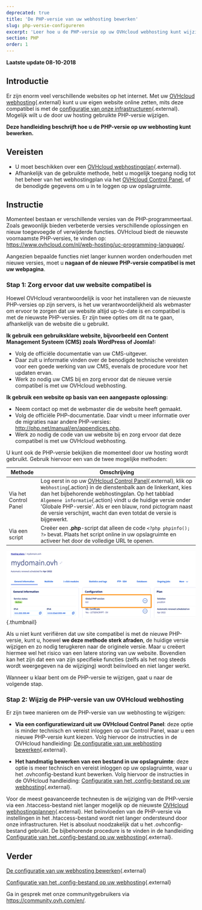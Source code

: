 ```yaml
---
deprecated: true
title: 'De PHP-versie van uw webhosting bewerken'
slug: php-versie-configureren
excerpt: 'Leer hoe u de PHP-versie op uw OVHcloud webhosting kunt wijzigen'
section: PHP
order: 1
---
```


**Laatste update 08-10-2018**

## Introductie

Er zijn enorm veel verschillende websites op het internet. Met uw [OVHcloud webhosting](https://www.ovhcloud.com/nl/web-hosting/){.external} kunt u uw eigen website online zetten, mits deze compatibel is met de [configuratie van onze infrastructuren](https://cluster028.hosting.ovh.net/infos/){.external}. Mogelijk wilt u de door uw hosting gebruikte PHP-versie wijzigen.

**Deze handleiding beschrijft hoe u de PHP-versie op uw webhosting kunt bewerken.**

## Vereisten

- U moet beschikken over een [OVHcloud webhostingplan](https://www.ovhcloud.com/nl/web-hosting/){.external}.
- Afhankelijk van de gebruikte methode, hebt u mogelijk toegang nodig tot het beheer van het webhostingplan via het [OVHcloud Control Panel](https://www.ovh.com/auth/?action=gotomanager&from=https://www.ovh.nl/&ovhSubsidiary=nl), of de benodigde gegevens om u in te loggen op uw opslagruimte. 

## Instructie

Momenteel bestaan er verschillende versies van de PHP-programmeertaal. Zoals gewoonlijk bieden verbeterde versies verschillende oplossingen en nieuw toegevoegde of verwijderde functies. OVHcloud biedt de nieuwste voornaamste PHP-versies, te vinden op: <https://www.ovhcloud.com/nl/web-hosting/uc-programming-language/>. 

Aangezien bepaalde functies niet langer kunnen worden onderhouden met nieuwe versies, moet u **nagaan of de nieuwe PHP-versie compatibel is met uw webpagina**.

### Stap 1: Zorg ervoor dat uw website compatibel is

Hoewel OVHcloud verantwoordelijk is voor het installeren van de nieuwste PHP-versies op zijn servers, is het uw verantwoordelijkheid als webmaster om ervoor te zorgen dat uw website altijd up-to-date is en compatibel is met de nieuwste PHP-versies. Er zijn twee opties om dit na te gaan, afhankelijk van de website die u gebruikt.

**Ik gebruik een gebruiksklare website, bijvoorbeeld een Content Management Systeem (CMS) zoals WordPress of Joomla!:** 

- Volg de officiële documentatie van uw CMS-uitgever. 
- Daar zult u informatie vinden over de benodigde technische vereisten voor een goede werking van uw CMS, evenals de procedure voor het updaten ervan.
- Werk zo nodig uw CMS bij en zorg ervoor dat de nieuwe versie compatibel is met uw OVHcloud webhosting.


**Ik gebruik een website op basis van een aangepaste oplossing:** 

- Neem contact op met de webmaster die de website heeft gemaakt.
- Volg de officiële PHP-documentatie. Daar vindt u meer informatie over de migraties naar andere PHP-versies: <http://php.net/manual/en/appendices.php>.
- Werk zo nodig de code van uw website bij en zorg ervoor dat deze compatibel is met uw OVHcloud webhosting.

U kunt ook de PHP-versie bekijken die momenteel door uw hosting wordt gebruikt. Gebruik hiervoor een van de twee mogelijke methoden: 

|Methode|Omschrijving|
|---|---|
|Via het Control Panel|Log eerst in op uw [OVHcloud Control Panel](https://www.ovh.com/auth/?action=gotomanager&from=https://www.ovh.nl/&ovhSubsidiary=nl){.external}, klik op `Webhosting`{.action} in de dienstenbalk aan de linkerkant, kies dan het bijbehorende webhostingplan. Op het tabblad `Algemene informatie`{.action} vindt u de huidige versie onder 'Globale PHP-versie'. Als er een blauw, rond pictogram naast de versie verschijnt, wacht dan even totdat de versie is bijgewerkt.|
|Via een script|Creëer een **.php**-script dat alleen de code `<?php phpinfo(); ?>` bevat. Plaats het script online in uw opslagruimte en activeer het door de volledige URL te openen.|

![phpversion](images/change-php-version-step1.png){.thumbnail}

Als u niet kunt verifiëren dat uw site compatibel is met de nieuwe PHP-versie, kunt u, hoewel **we deze methode sterk afraden**, de huidige versie wijzigen en zo nodig terugkeren naar de originele versie. Maar u creëert hiermee wel het risico van een latere storing van uw website. Bovendien kan het zijn dat een van zijn specifieke functies (zelfs als het nog steeds wordt weergegeven na de wijziging) wordt beïnvloed en niet langer werkt. 

Wanneer u klaar bent om de PHP-versie te wijzigen, gaat u naar de volgende stap.

### Stap 2: Wijzig de PHP-versie van uw OVHcloud webhosting

Er zijn twee manieren om de PHP-versie van uw webhosting te wijzigen:

- **Via een configuratiewizard uit uw OVHcloud Control Panel**: deze optie is minder technisch en vereist inloggen op uw Control Panel, waar u een nieuwe PHP-versie kunt kiezen. Volg hiervoor de instructies in de OVHcloud handleiding: [De configuratie van uw webhosting bewerken](https://docs.ovh.com/nl/hosting/bewerking-omgeving-webhosting-configuratie/){.external}.

- **Het handmatig bewerken van een bestand in uw opslagruimte**: deze optie is meer technisch en vereist inloggen op uw opslagruimte, waar u het .ovhconfig-bestand kunt bewerken. Volg hiervoor de instructies in de OVHcloud handleiding: [Configuratie van het .config-bestand op uw webhosting](https://docs.ovh.com/nl/hosting/ovhconfig-bestand-bewerken/){.external}.

Voor de meest geavanceerde techneuten is de wijziging van de PHP-versie via een .htaccess-bestand niet langer mogelijk op de nieuwste [OVHcloud webhostingplannen](https://www.ovhcloud.com/nl/web-hosting/){.external}. Het beïnvloeden van de PHP-versie via instellingen in het .htaccess-bestand wordt niet langer ondersteund door onze infrastructuren. Het is absoluut noodzakelijk dat u het .ovhconfig-bestand gebruikt. De bijbehorende procedure is te vinden in de handleiding [Configuratie van het .config-bestand op uw webhosting](https://docs.ovh.com/nl/hosting/ovhconfig-bestand-bewerken/){.external}.

## Verder

[De configuratie van uw webhosting bewerken](https://docs.ovh.com/nl/hosting/bewerking-omgeving-webhosting-configuratie/){.external}

[Configuratie van het .config-bestand op uw webhosting](https://docs.ovh.com/nl/hosting/ovhconfig-bestand-bewerken/){.external}

Ga in gesprek met onze communitygebruikers via <https://community.ovh.com/en/>.